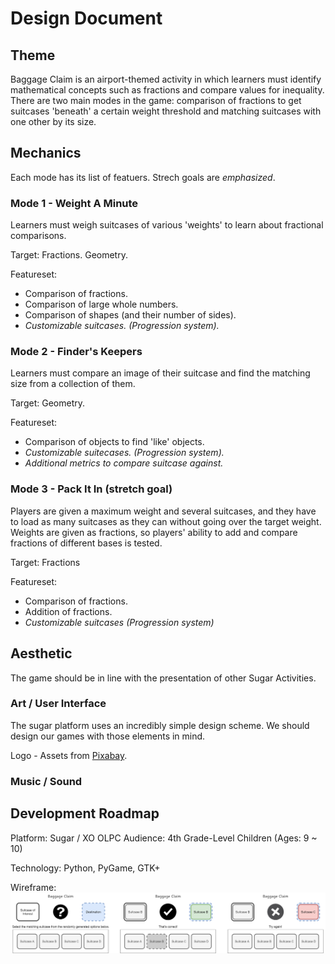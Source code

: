 # Design Document #

## Theme ##

Baggage Claim is an airport-themed activity in which learners must identify mathematical concepts such as fractions and compare values for inequality. There are two main modes in the game: comparison of fractions to get suitcases 'beneath' a certain weight threshold and matching suitcases with one other by its size.

## Mechanics ##

Each mode has its list of featuers. Strech goals are *emphasized*.

### Mode 1 - Weight A Minute ###

Learners must weigh suitcases of various 'weights' to learn about fractional comparisons.

Target: Fractions. Geometry.

Featureset:

- Comparison of fractions.
- Comparison of large whole numbers.
- Comparison of shapes (and their number of sides).
- *Customizable suitcases. (Progression system).*

### Mode 2 - Finder's Keepers ###

Learners must compare an image of their suitcase and find the matching size from a collection of them.

Target: Geometry.

Featureset:

- Comparison of objects to find 'like' objects.
- *Customizable suitecases. (Progression system).*
- *Additional metrics to compare suitcase against.*

### Mode 3 - Pack It In (stretch goal) ###

Players are given a maximum weight and several suitcases, and they have to
load as many suitcases as they can without going over the target weight.
Weights are given as fractions, so players' ability to add and compare
fractions of different bases is tested.

Target: Fractions

Featureset:

- Comparison of fractions.
- Addition of fractions.
- *Customizable suitcases (Progression system)*

## Aesthetic ##

The game should be in line with the presentation of other Sugar Activities.

### Art / User Interface ###

The sugar platform uses an incredibly simple design scheme. We should design our games with those elements in mind.

Logo - Assets from [Pixabay](https://pixabay.com).

### Music / Sound ###

## Development Roadmap ##

Platform: Sugar / XO OLPC
Audience: 4th Grade-Level Children (Ages: 9 ~ 10)

Technology: Python, PyGame, GTK+

Wireframe:
![Image of wireframe for design.](WIREFRAME.png)